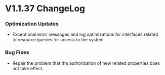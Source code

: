 # V1.1.37 ChangeLog 

### Optimization Updates
* Exceptional error messages and log optimizations for interfaces related to resource queries for access to the system

### Bug Fixes
* Repair the problem that the authorization of new related properties does not take effect.
